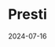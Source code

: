 ---  
layout: startup_page  
title: "Presti"  
id: "presti.ai"  
permalink: "/prestipresti.ai07162024/"  
website: "https://www.presti.ai/"  
funding_round: "Seed"  
funding_amount: "$3.5M"  
investors: "Partech, Thibaud Elzière, Maxime Brousse, Abou Laraki, Rémi Lemonnier, Julien Hirth"  
about: "Presti uses AI to generate high-quality product imagery, significantly reducing production time and costs for e-commerce brands. Its solution offers tailored imagery, improving brand strategy, marketing, and customer acquisition. This accessibility to high-quality imagery aims to increase online sales through better engagement and conversion rates."  
markets: "E-commerce, AI, Product Photography"  
hq: "Paris, France"  
founded_year: "2023"  
linkedin: "https://fr.linkedin.com/company/presti-ai"  
twitter: ""  
instagram: ""  
facebook: ""  
crunchbase: "https://www.crunchbase.com/organization/presti-4141"  
pitchbook: "https://pitchbook.com/profiles/company/593392-87"  

date_display: "16-Jul-2024"  
date: "2024-07-16"

# SEO Optimization  
meta_title: "Presti - Seed Funding ($3.5M)"  
meta_description: "Presti, Presti uses AI to generate high-quality product imagery, significantly reducing production time and costs for e-commerce brands. Its solution offers t..."  
meta_keywords: "Presti, E-commerce, AI, Product Photography, Seed funding"  
canonical_url: "https://startup.projectstartups.com/prestipresti.ai07162024/"  
---
